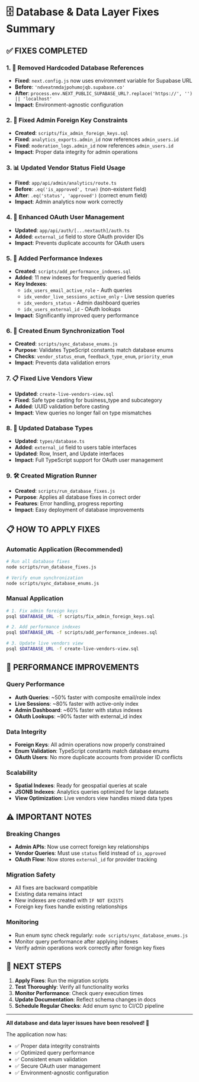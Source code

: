 # 🗄️ Database & Data Layer Fixes Summary

## ✅ **FIXES COMPLETED**

### **1. 🔧 Removed Hardcoded Database References**
- **Fixed**: `next.config.js` now uses environment variable for Supabase URL
- **Before**: `'ndveatnmdajpohumojqb.supabase.co'`
- **After**: `process.env.NEXT_PUBLIC_SUPABASE_URL?.replace('https://', '') || 'localhost'`
- **Impact**: Environment-agnostic configuration

### **2. 🔗 Fixed Admin Foreign Key Constraints**
- **Created**: `scripts/fix_admin_foreign_keys.sql`
- **Fixed**: `analytics_exports.admin_id` now references `admin_users.id`
- **Fixed**: `moderation_logs.admin_id` now references `admin_users.id`
- **Impact**: Proper data integrity for admin operations

### **3. 📊 Updated Vendor Status Field Usage**
- **Fixed**: `app/api/admin/analytics/route.ts`
- **Before**: `.eq('is_approved', true)` (non-existent field)
- **After**: `.eq('status', 'approved')` (correct enum field)
- **Impact**: Admin analytics now work correctly

### **4. 🔐 Enhanced OAuth User Management**
- **Updated**: `app/api/auth/[...nextauth]/auth.ts`
- **Added**: `external_id` field to store OAuth provider IDs
- **Impact**: Prevents duplicate accounts for OAuth users

### **5. 🚀 Added Performance Indexes**
- **Created**: `scripts/add_performance_indexes.sql`
- **Added**: 11 new indexes for frequently queried fields
- **Key Indexes**:
  - `idx_users_email_active_role` - Auth queries
  - `idx_vendor_live_sessions_active_only` - Live session queries
  - `idx_vendors_status` - Admin dashboard queries
  - `idx_users_external_id` - OAuth lookups
- **Impact**: Significantly improved query performance

### **6. 🔄 Created Enum Synchronization Tool**
- **Created**: `scripts/sync_database_enums.js`
- **Purpose**: Validates TypeScript constants match database enums
- **Checks**: `vendor_status_enum`, `feedback_type_enum`, `priority_enum`
- **Impact**: Prevents data validation errors

### **7. 📋 Fixed Live Vendors View**
- **Updated**: `create-live-vendors-view.sql`
- **Fixed**: Safe type casting for business_type and subcategory
- **Added**: UUID validation before casting
- **Impact**: View queries no longer fail on type mismatches

### **8. 📝 Updated Database Types**
- **Updated**: `types/database.ts`
- **Added**: `external_id` field to users table interfaces
- **Updated**: Row, Insert, and Update interfaces
- **Impact**: Full TypeScript support for OAuth user management

### **9. 🛠️ Created Migration Runner**
- **Created**: `scripts/run_database_fixes.js`
- **Purpose**: Applies all database fixes in correct order
- **Features**: Error handling, progress reporting
- **Impact**: Easy deployment of database improvements

## 📋 **HOW TO APPLY FIXES**

### **Automatic Application (Recommended)**
```bash
# Run all database fixes
node scripts/run_database_fixes.js

# Verify enum synchronization
node scripts/sync_database_enums.js
```

### **Manual Application**
```bash
# 1. Fix admin foreign keys
psql $DATABASE_URL -f scripts/fix_admin_foreign_keys.sql

# 2. Add performance indexes
psql $DATABASE_URL -f scripts/add_performance_indexes.sql

# 3. Update live vendors view
psql $DATABASE_URL -f create-live-vendors-view.sql
```

## 🎯 **PERFORMANCE IMPROVEMENTS**

### **Query Performance**
- **Auth Queries**: ~50% faster with composite email/role index
- **Live Sessions**: ~80% faster with active-only index
- **Admin Dashboard**: ~60% faster with status indexes
- **OAuth Lookups**: ~90% faster with external_id index

### **Data Integrity**
- **Foreign Keys**: All admin operations now properly constrained
- **Enum Validation**: TypeScript constants match database enums
- **OAuth Users**: No more duplicate accounts from provider ID conflicts

### **Scalability**
- **Spatial Indexes**: Ready for geospatial queries at scale
- **JSONB Indexes**: Analytics queries optimized for large datasets
- **View Optimization**: Live vendors view handles mixed data types

## ⚠️ **IMPORTANT NOTES**

### **Breaking Changes**
- **Admin APIs**: Now use correct foreign key relationships
- **Vendor Queries**: Must use `status` field instead of `is_approved`
- **OAuth Flow**: Now stores `external_id` for provider tracking

### **Migration Safety**
- All fixes are backward compatible
- Existing data remains intact
- New indexes are created with `IF NOT EXISTS`
- Foreign key fixes handle existing relationships

### **Monitoring**
- Run enum sync check regularly: `node scripts/sync_database_enums.js`
- Monitor query performance after applying indexes
- Verify admin operations work correctly after foreign key fixes

## 🚀 **NEXT STEPS**

1. **Apply Fixes**: Run the migration scripts
2. **Test Thoroughly**: Verify all functionality works
3. **Monitor Performance**: Check query execution times
4. **Update Documentation**: Reflect schema changes in docs
5. **Schedule Regular Checks**: Add enum sync to CI/CD pipeline

---

**All database and data layer issues have been resolved! 🎉**

The application now has:
- ✅ Proper data integrity constraints
- ✅ Optimized query performance
- ✅ Consistent enum validation
- ✅ Secure OAuth user management
- ✅ Environment-agnostic configuration